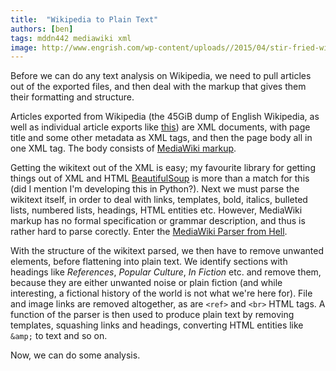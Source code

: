 ```yaml
---
title:  "Wikipedia to Plain Text"
authors: [ben]
tags: mddn442 mediawiki xml
image: http://www.engrish.com/wp-content/uploads//2015/04/stir-fried-wikipedia.jpg
---
```


Before we can do any text analysis on Wikipedia, we need to pull articles out of the exported files, and then deal with the markup that gives them their formatting and structure.

Articles exported from Wikipedia (the 45GiB dump of English Wikipedia, as well as individual article exports like [this](https://en.wikipedia.org/wiki/Special:Export/Roman_Britain)) are XML documents, with page title and some other metadata as XML tags, and then the page body all in one XML tag. The body consists of [MediaWiki markup](https://www.mediawiki.org/wiki/Markup_spec).

Getting the wikitext out of the XML is easy; my favourite library for getting things out of XML and HTML [BeautifulSoup](http://www.crummy.com/software/BeautifulSoup/) is more than a match for this (did I mention I'm developing this in Python?). Next we must parse the wikitext itself, in order to deal with links, templates, bold, italics, bulleted lists, numbered lists, headings, HTML entities etc. However, MediaWiki markup has no formal specification or grammar description, and thus is rather hard to parse corectly. Enter the [MediaWiki Parser from Hell](https://github.com/earwig/mwparserfromhell/).

With the structure of the wikitext parsed, we then have to remove unwanted elements, before flattening into plain text. We identify sections with headings like _References_, _Popular Culture_, _In Fiction_ etc. and remove them, because they are either unwanted noise or plain fiction (and while interesting, a fictional history of the world is not what we're here for). File and image links are removed altogether, as are `<ref>` and `<br>` HTML tags. A function of the parser is then used to produce plain text by removing templates, squashing links and headings, converting HTML entities like `&amp;` to text and so on.

Now, we can do some analysis.
